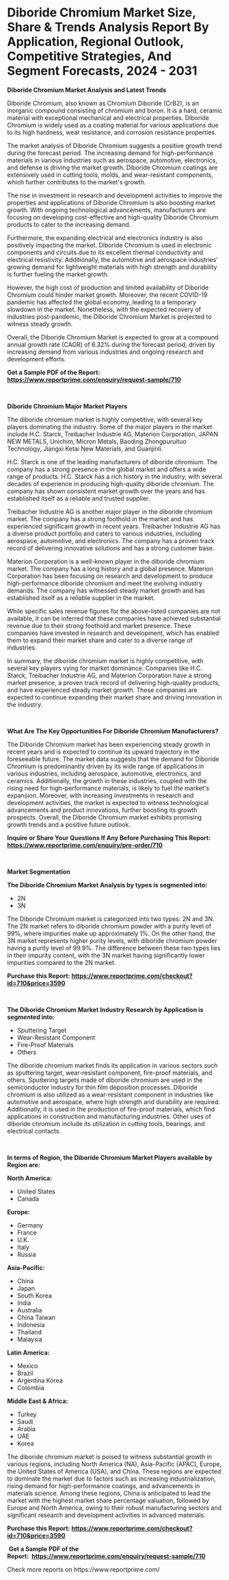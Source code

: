 <p><h1>Diboride Chromium Market Size, Share & Trends Analysis Report By Application, Regional Outlook, Competitive Strategies, And Segment Forecasts, 2024 - 2031</h1></p><p><strong>Diboride Chromium Market Analysis and Latest Trends</strong></p>
<p><p>Diboride Chromium, also known as Chromium Diboride (CrB2), is an inorganic compound consisting of chromium and boron. It is a hard, ceramic material with exceptional mechanical and electrical properties. Diboride Chromium is widely used as a coating material for various applications due to its high hardness, wear resistance, and corrosion resistance properties.</p><p>The market analysis of Diboride Chromium suggests a positive growth trend during the forecast period. The increasing demand for high-performance materials in various industries such as aerospace, automotive, electronics, and defense is driving the market growth. Diboride Chromium coatings are extensively used in cutting tools, molds, and wear-resistant components, which further contributes to the market's growth.</p><p>The rise in investment in research and development activities to improve the properties and applications of Diboride Chromium is also boosting market growth. With ongoing technological advancements, manufacturers are focusing on developing cost-effective and high-quality Diboride Chromium products to cater to the increasing demand.</p><p>Furthermore, the expanding electrical and electronics industry is also positively impacting the market. Diboride Chromium is used in electronic components and circuits due to its excellent thermal conductivity and electrical resistivity. Additionally, the automotive and aerospace industries' growing demand for lightweight materials with high strength and durability is further fueling the market growth.</p><p>However, the high cost of production and limited availability of Diboride Chromium could hinder market growth. Moreover, the recent COVID-19 pandemic has affected the global economy, leading to a temporary slowdown in the market. Nonetheless, with the expected recovery of industries post-pandemic, the Diboride Chromium Market is projected to witness steady growth.</p><p>Overall, the Diboride Chromium Market is expected to grow at a compound annual growth rate (CAGR) of 6.32% during the forecast period, driven by increasing demand from various industries and ongoing research and development efforts.</p></p>
<p><strong>Get a Sample PDF of the Report:&nbsp; <a href="https://www.reportprime.com/enquiry/request-sample/710">https://www.reportprime.com/enquiry/request-sample/710</a></strong></p>
<p>&nbsp;</p>
<p><strong>Diboride Chromium Major Market Players</strong></p>
<p><p>The diboride chromium market is highly competitive, with several key players dominating the industry. Some of the major players in the market include H.C. Starck, Treibacher Industrie AG, Materion Corporation, JAPAN NEW METALS, Unichim, Micron Metals, Baoding Zhongpuruituo Technology, Jiangxi Ketai New Materials, and Guanjinli.</p><p>H.C. Starck is one of the leading manufacturers of diboride chromium. The company has a strong presence in the global market and offers a wide range of products. H.C. Starck has a rich history in the industry, with several decades of experience in producing high-quality diboride chromium. The company has shown consistent market growth over the years and has established itself as a reliable and trusted supplier.</p><p>Treibacher Industrie AG is another major player in the diboride chromium market. The company has a strong foothold in the market and has experienced significant growth in recent years. Treibacher Industrie AG has a diverse product portfolio and caters to various industries, including aerospace, automotive, and electronics. The company has a proven track record of delivering innovative solutions and has a strong customer base.</p><p>Materion Corporation is a well-known player in the diboride chromium market. The company has a long history and a global presence. Materion Corporation has been focusing on research and development to produce high-performance diboride chromium and meet the evolving industry demands. The company has witnessed steady market growth and has established itself as a reliable supplier in the market.</p><p>While specific sales revenue figures for the above-listed companies are not available, it can be inferred that these companies have achieved substantial revenue due to their strong foothold and market presence. These companies have invested in research and development, which has enabled them to expand their market share and cater to a diverse range of industries.</p><p>In summary, the diboride chromium market is highly competitive, with several key players vying for market dominance. Companies like H.C. Starck, Treibacher Industrie AG, and Materion Corporation have a strong market presence, a proven track record of delivering high-quality products, and have experienced steady market growth. These companies are expected to continue expanding their market share and driving innovation in the industry.</p></p>
<p>&nbsp;</p>
<p><strong>What Are The Key Opportunities For Diboride Chromium Manufacturers?</strong></p>
<p><p>The Diboride Chromium market has been experiencing steady growth in recent years and is expected to continue its upward trajectory in the foreseeable future. The market data suggests that the demand for Diboride Chromium is predominantly driven by its wide range of applications in various industries, including aerospace, automotive, electronics, and ceramics. Additionally, the growth in these industries, coupled with the rising need for high-performance materials, is likely to fuel the market's expansion. Moreover, with increasing investments in research and development activities, the market is expected to witness technological advancements and product innovations, further boosting its growth prospects. Overall, the Diboride Chromium market exhibits promising growth trends and a positive future outlook.</p></p>
<p><strong>Inquire or Share Your Questions If Any Before Purchasing This Report: <a href="https://www.reportprime.com/enquiry/pre-order/710">https://www.reportprime.com/enquiry/pre-order/710</a></strong></p>
<p>&nbsp;</p>
<p><strong>Market Segmentation</strong></p>
<p><strong>The Diboride Chromium Market Analysis by types is segmented into:</strong></p>
<p><ul><li>2N</li><li>3N</li></ul></p>
<p><p>The Diboride Chromium market is categorized into two types: 2N and 3N. The 2N market refers to diboride chromium powder with a purity level of 99%, where impurities make up approximately 1%. On the other hand, the 3N market represents higher purity levels, with diboride chromium powder having a purity level of 99.9%. The difference between these two types lies in their impurity content, with the 3N market having significantly lower impurities compared to the 2N market.</p></p>
<p><strong>Purchase this Report:&nbsp;<a href="https://www.reportprime.com/checkout?id=710&price=3590">https://www.reportprime.com/checkout?id=710&price=3590</a></strong></p>
<p>&nbsp;</p>
<p><strong>The Diboride Chromium Market Industry Research by Application is segmented into:</strong></p>
<p><ul><li>Sputtering Target</li><li>Wear-Resistant Component</li><li>Fire-Proof Materials</li><li>Others</li></ul></p>
<p><p>The diboride chromium market finds its application in various sectors such as sputtering target, wear-resistant component, fire-proof materials, and others. Sputtering targets made of diboride chromium are used in the semiconductor industry for thin film deposition processes. Diboride chromium is also utilized as a wear-resistant component in industries like automotive and aerospace, where high strength and durability are required. Additionally, it is used in the production of fire-proof materials, which find applications in construction and manufacturing industries. Other uses of diboride chromium include its utilization in cutting tools, bearings, and electrical contacts.</p></p>
<p>&nbsp;</p>
<p><strong>In terms of Region, the Diboride Chromium Market Players available by Region are:</strong></p>
<p>
    <p> <strong> North America: </strong>
        <ul>
            <li>United States</li>
            <li>Canada</li>
        </ul>
        </p> 
    <p> <strong> Europe: </strong>
        <ul>
            <li>Germany</li>
            <li>France</li>
            <li>U.K.</li>
            <li>Italy</li>
            <li>Russia</li>
        </ul>
        </p> 
    <p> <strong> Asia-Pacific: </strong>
        <ul>
            <li>China</li>
            <li>Japan</li>
            <li>South Korea</li>
            <li>India</li>
            <li>Australia</li>
            <li>China Taiwan</li>
            <li>Indonesia</li>
            <li>Thailand</li>
            <li>Malaysia</li>
        </ul>
        </p> 
    <p> <strong> Latin America: </strong>
        <ul>
            <li>Mexico</li>
            <li>Brazil</li>
            <li>Argentina Korea</li>
            <li>Colombia</li>
        </ul>
        </p> 
    <p> <strong> Middle East & Africa: </strong>
        <ul>
            <li>Turkey</li>
            <li>Saudi</li>
            <li>Arabia</li>
            <li>UAE</li>
            <li>Korea</li>
        </ul>
    </p>
    </p>
<p><p>The diboride chromium market is poised to witness substantial growth in various regions, including North America (NA), Asia-Pacific (APAC), Europe, the United States of America (USA), and China. These regions are expected to dominate the market due to factors such as increasing industrialization, rising demand for high-performance coatings, and advancements in materials science. Among these regions, China is anticipated to lead the market with the highest market share percentage valuation, followed by Europe and North America, owing to their robust manufacturing sectors and significant research and development activities in advanced materials.</p></p>
<p><strong>Purchase this Report: <a href="https://www.reportprime.com/checkout?id=710&price=3590">https://www.reportprime.com/checkout?id=710&price=3590</a></strong></p>
<p>&nbsp;<strong>Get a Sample PDF of the Report:&nbsp;&nbsp;<a href="https://www.reportprime.com/enquiry/request-sample/710">https://www.reportprime.com/enquiry/request-sample/710</a></strong></p>
<p><strong></strong></p>
<p>Check more reports on https://www.reportprime.com/</p>